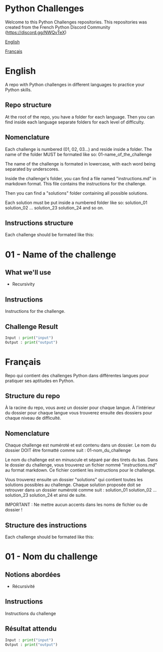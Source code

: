 # Python Challenges #

Welcome to this Python Challenges repositories.
This repositories was created from the French Python Discord Community (https://discord.gg/NWQvTeX)

[English](#english)

[Français](#français)

# English #
A repo with Python challenges in different languages to practice your Python skills.

## Repo structure ##
At the root of the repo, you have a folder for each language.
Then you can find inside each language separate folders for each level of difficulty.

## Nomenclature ##
Each challenge is numbered (01, 02, 03...) and reside inside a folder.
The name of the folder MUST be formated like so:
01-name_of_the_challenge

The name of the challenge is formated in lowercase, with each word being separated by underscores.

Inside the challenge's folder, you can find a file named "instructions.md" in markdown format.
This file contains the instructions for the challenge.

Then you can find a "solutions" folder containing all possible solutions.

Each solution must be put inside a numbered folder like so:
solution_01
solution_02
...
solution_23
solution_24
and so on.

## Instructions structure ##
Each challenge should be formated like this:
# 01 - Name of the challenge #

## What we'll use ##
- Recursivity

## Instructions ##
Instructions for the challenge.

## Challenge Result ##

```python
Input : print("input")
Output : print("output")
```


# Français #
Repo qui contient des challenges Python dans différentes langues pour pratiquer ses aptitudes en Python.

## Structure du repo ##
À la racine du repo, vous avez un dossier pour chaque langue.
À l'intérieur du dossier pour chaque langue vous trouverez ensuite des dossiers pour chaque niveau de difficulté.

## Nomenclature ##
Chaque challenge est numéroté et est contenu dans un dossier.
Le nom du dossier DOIT être formatté comme suit :
01-nom_du_challenge

Le nom du challenge est en minuscule et séparé par des tirets du bas.
Dans le dossier du challenge, vous trouverez un fichier nommé "instructions.md" au format markdown.
Ce fichier contient les instructions pour le challenge.

Vous trouverez ensuite un dossier "solutions" qui contient toutes les solutions possibles au challenge.
Chaque solution proposée doit se retrouver dans un dossier numéroté comme suit :
solution_01
solution_02
...
solution_23
solution_24
et ainsi de suite.

IMPORTANT : Ne mettre aucun accents dans les noms de fichier ou de dossier !

## Structure des instructions ##
Each challenge should be formated like this:
# 01 - Nom du challenge #

## Notions abordées ##
- Récursivité

## Instructions ##
Instructions du challenge

## Résultat attendu ##

```python
Input : print("input")
Output : print("output")
```